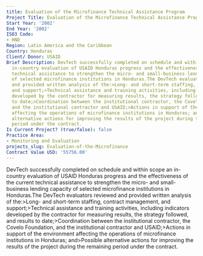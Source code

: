 ```yaml
---
title: Evaluation of the Microfinance Technical Assistance Program
Project Title: Evaluation of the Microfinance Technical Assistance Program
Start Year: '2002'
End Year: '2002'
ISO3 Code:
- HND
Region: Latin America and the Caribbean
Country: Honduras
Client/ Donor: USAID
Brief Description: DevTech successfully completed on schedule and within scope an
  in-country evaluation of USAID Honduras progress and the effectiveness of the current
  technical assistance to strengthen the micro- and small-business lending capacity
  of selected microfinance institutions in Honduras.The DevTech evaluators reviewed
  and provided written analysis of the:>Long- and short-term staffing, contract management,
  and support;>Technical assistance and training activities, including indicators
  developed by the contractor for measuring results, the strategy followed, and results
  to date;>Coordination between the institutional contractor, the Covelo Foundation,
  and the institutional contractor and USAID;>Actions in support of the environment
  affecting the operations of microfinance institutions in Honduras; and>Possible
  alternative actions for improving the results of the project during the remaining
  period under the contract.
Is Current Project? (true/false): false
Practice Area:
- Monitoring and Evaluation
projects_slug: Evaluation-of-the-Microfinance
Contract Value USD: '55756.00'
---
```


DevTech successfully completed on schedule and within scope an in-country evaluation of USAID Honduras progress and the effectiveness of the current technical assistance to strengthen the micro- and small-business lending capacity of selected microfinance institutions in Honduras.The DevTech evaluators reviewed and provided written analysis of the:>Long- and short-term staffing, contract management, and support;>Technical assistance and training activities, including indicators developed by the contractor for measuring results, the strategy followed, and results to date;>Coordination between the institutional contractor, the Covelo Foundation, and the institutional contractor and USAID;>Actions in support of the environment affecting the operations of microfinance institutions in Honduras; and>Possible alternative actions for improving the results of the project during the remaining period under the contract.